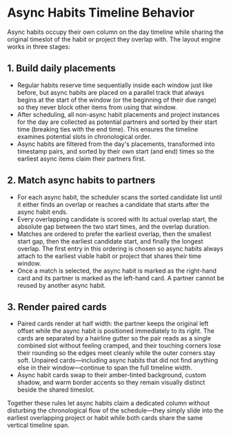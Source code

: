 # Async Habits Timeline Behavior

Async habits occupy their own column on the day timeline while sharing the original timeslot of the habit or project they overlap with. The layout engine works in three stages:

## 1. Build daily placements
* Regular habits reserve time sequentially inside each window just like before, but async habits are placed on a parallel track that always begins at the start of the window (or the beginning of their due range) so they never block other items from using that window.
* After scheduling, all non-async habit placements and project instances for the day are collected as potential partners and sorted by their start time (breaking ties with the end time). This ensures the timeline examines potential slots in chronological order.
* Async habits are filtered from the day's placements, transformed into timestamp pairs, and sorted by their own start (and end) times so the earliest async items claim their partners first.

## 2. Match async habits to partners
* For each async habit, the scheduler scans the sorted candidate list until it either finds an overlap or reaches a candidate that starts after the async habit ends.
* Every overlapping candidate is scored with its actual overlap start, the absolute gap between the two start times, and the overlap duration.
* Matches are ordered to prefer the earliest overlap, then the smallest start gap, then the earliest candidate start, and finally the longest overlap. The first entry in this ordering is chosen so async habits always attach to the earliest viable habit or project that shares their time window.
* Once a match is selected, the async habit is marked as the right-hand card and its partner is marked as the left-hand card. A partner cannot be reused by another async habit.

## 3. Render paired cards
* Paired cards render at half width: the partner keeps the original left offset while the async habit is positioned immediately to its right. The cards are separated by a hairline gutter so the pair reads as a single combined slot without feeling cramped, and their touching corners lose their rounding so the edges meet cleanly while the outer corners stay soft. Unpaired cards—including async habits that did not find anything else in their window—continue to span the full timeline width.
* Async habit cards swap to their amber-tinted background, custom shadow, and warm border accents so they remain visually distinct beside the shared timeslot.

Together these rules let async habits claim a dedicated column without disturbing the chronological flow of the schedule—they simply slide into the earliest overlapping project or habit while both cards share the same vertical timeline span.
